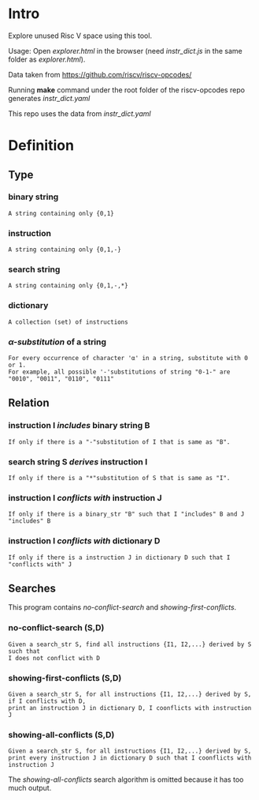 # Intro
Explore unused Risc V space using this tool.

Usage: Open _explorer.html_ in the browser (need _instr_dict.js_ in the same folder as _explorer.html_).

Data taken from https://github.com/riscv/riscv-opcodes/

Running __make__ command under the root folder of the riscv-opcodes repo generates _instr_dict.yaml_

This repo uses the data from _instr_dict.yaml_

# Definition
## Type
### __binary string__
    A string containing only {0,1}
### __instruction__
    A string containing only {0,1,-}
### __search string__
    A string containing only {0,1,-,*}
### __dictionary__
    A collection (set) of instructions
### _α-substitution_ of a string
    For every occurrence of character 'α' in a string, substitute with 0 or 1.
    For example, all possible '-'substitutions of string "0-1-" are  "0010", "0011", "0110", "0111"

## Relation
### __instruction__ I _includes_ __binary string__ B
    If only if there is a "-"substitution of I that is same as "B".

### __search string__ S _derives_ __instruction__ I
    If only if there is a "*"substitution of S that is same as "I".

### __instruction__ I _conflicts with_ __instruction__ J
    If only if there is a binary_str "B" such that I "includes" B and J "includes" B 

### __instruction__ I _conflicts with_ __dictionary__ D
    If only if there is a instruction J in dictionary D such that I "conflicts with" J

## Searches
This program contains _no-conflict-search_ and _showing-first-conflicts_.
### no-conflict-search (S,D)
    Given a search_str S, find all instructions {I1, I2,...} derived by S such that
    I does not conflict with D 

### showing-first-conflicts (S,D)
    Given a search_str S, for all instructions {I1, I2,...} derived by S,
    if I conflicts with D,
    print an instruction J in dictionary D, I coonflicts with instruction J

### showing-all-conflicts (S,D)
    Given a search_str S, for all instructions {I1, I2,...} derived by S,
    print every instruction J in dictionary D such that I coonflicts with instruction J
The _showing-all-conflicts_ search algorithm is omitted because it has too much output.



